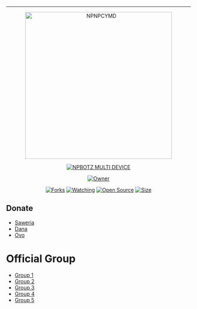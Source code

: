 -----------------------------------------------------

<p align="center">
<img src="https://raw.githubusercontent.com/NpnpicyAvailable/Source/main/8eb56a7e05f773640ef420ba1bd8bcf4.jpg" alt="NPNPCYMD" width="400"/>


</p>
<p align="center">
<a href="#"><img title="NPBOTZ MULTI DEVICE" src="https://img.shields.io/badge/NPBOTZ MULTI DEVICE-green?colorA=%23ff0000&colorB=%23017e40&style=for-the-badge"></a>
</p>
<p align="center">
<a href="https://github.com/NpnpicyAvailable/NpnpcyMD"><img title="Owner" src="https://img.shields.io/badge/Dev By Unem Team-red.svg?style=for-the-badge&logo=github"></a>
</p>
<p align="center">
<a href="https://github.com/NpnpicyAvailable/NpnpcyMD/network/members"><img title="Forks" src="https://img.shields.io/github/forks/NpnpicyAvailable/NpnpcyMD?color=red&style=flat-square"></a>
<a href="https://github.com/NpnpicyAvailable/NpnpcyMD/watchers"><img title="Watching" src="https://img.shields.io/github/watchers/NpnpicyAvailable/NpnpcyMD?label=Watchers&color=blue&style=flat-square"></a>
<a href="https://github.com/NpnpicyAvailable/NpnpcyMD"><img title="Open Source" src="https://badges.frapsoft.com/os/v2/open-source.svg?v=103"></a>
<a href="https://github.com/NpnpicyAvailable/NpnpcyMD/"><img title="Size" src="https://img.shields.io/github/repo-size/NpnpicyAvailable/NpnpcyMD?style=flat-square&color=green"></a>
</p>
</div>

## Donate
- [Saweria](https://saweria.co/zeeoneofc)
- [Dana](https://j.top4top.io/p_20532posd1.jpg)
- [Ovo](https://h.top4top.io/p_2053vk0uw1.jpg)

# Official Group
- [Group 1](https://chat.whatsapp.com/EU890BcXjyBDkNaUT5WmYV)
- [Group 2](https://chat.whatsapp.com/E8NExJwIbhBJYzssfqJNsE)
- [Group 3](https://chat.whatsapp.com/KCSqHTky1apG7ApePsfiPy)
- [Group 4](https://chat.whatsapp.com/KwmvHr7VMFj7r5ry9xmMsU)
- [Group 5](https://chat.whatsapp.com/ELa7GhU0sP4EvXcVimQYtz)


